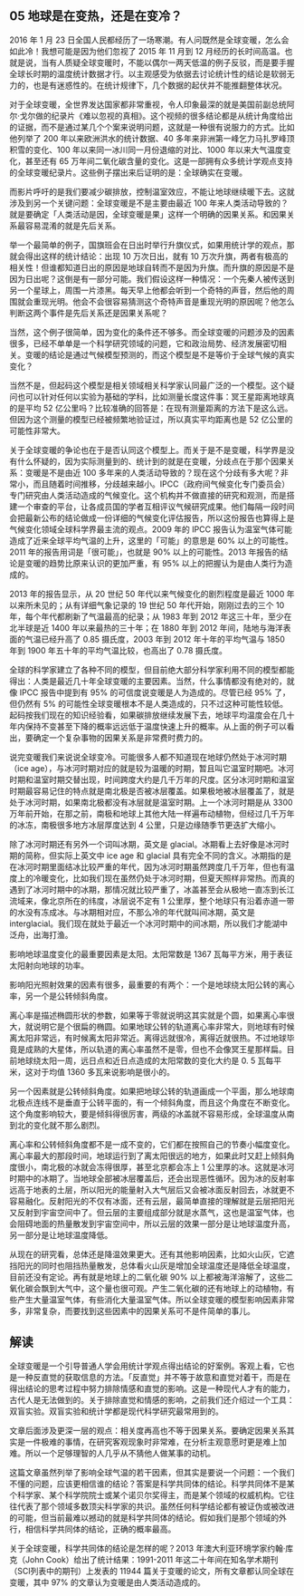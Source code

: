## 05 地球是在变热，还是在变冷？

2016 年 1 月 23 日全国人民都经历了一场寒潮。有人问既然是全球变暖，怎么会如此冷！我想可能是因为他们忽视了 2015 年 11 月到 12 月经历的长时间高温。也就是说，当有人质疑全球变暖时，不能以偶尔一两天低温的例子反驳，而是要手握全球长时期的温度统计数据才行。以主观感受为依据去讨论统计性的结论是软弱无力的，也是有迷惑性的。在统计规律下，几个数据的起伏并不能推翻整体状况。

对于全球变暖，全世界发达国家都非常重视，令人印象最深的就是美国前副总统阿尔·戈尔做的纪录片《难以忽视的真相》。这个视频的很多结论都是从统计角度给出的证据，而不是通过某几个个案来说明问题，这就是一种很有说服力的方式。比如他列举了 200 年以来欧洲洪水的统计数据、40 多年来非洲第一峰乞力马扎罗峰顶积雪的变化、100 年以来同一冰川同一月份退缩的对比、1000 年以来大气温度变化，甚至还有 65 万年间二氧化碳含量的变化。这是一部拥有众多统计学观点支持的全球变暖纪录片。这些例子摆出来后证明的是：全球确实在变暖。

而影片呼吁的是我们要减少碳排放，控制温室效应，不能让地球继续暖下去。这就涉及到另一个关键问题：全球变暖是不是主要由最近 100 年来人类活动导致的？就是要确定「人类活动是因，全球变暖是果」这样一个明确的因果关系。和因果关系最容易混淆的就是先后关系。

举一个最简单的例子，国旗班会在日出时举行升旗仪式，如果用统计学的观点，那就会得出这样的统计结论：出现 10 万次日出，就有 10 万次升旗，两者有极高的相关性！但谁都知道日出的原因是地球自转而不是因为升旗。而升旗的原因是不是因为日出呢？这倒是有一部分可能。我们假设这样一种情况：一个先秦人被传送到另一个星球上，周围一片漆黑。每天早上他都会听到一个奇特的声音，然后他的周围就会重现光明。他会不会很容易猜测这个奇特声音是重现光明的原因呢？他怎么判断这两个事件是先后关系还是因果关系呢？

当然，这个例子很简单，因为变化的条件还不够多。而全球变暖的问题涉及的因素很多，已经不单单是一个科学研究领域的问题，它和政治局势、经济发展密切相关。变暖的结论是通过气候模型预测的，而这个模型是不是等价于全球气候的真实变化？

当然不是，但起码这个模型是相关领域相关科学家认同最广泛的一个模型。这个疑问也可以针对任何以实验为基础的学科，比如测量长度这件事：冥王星距离地球真的是平均 52 亿公里吗？比较准确的回答是：在现有测量距离的方法下是这么远。但因为这个测量的模型已经被频繁地验证过，所以真实平均距离也是 52 亿公里的可能性非常大。

关于全球变暖的争论也在于是否认同这个模型上。而关于是不是变暖，科学界是没有什么怀疑的，因为实际测量到的、统计到的就是在变暖，分歧点在于那个因果关系：变暖是不是由近 100 多年来的人类活动导致的？现在这个分歧有多大呢？非常小，而且随着时间推移，分歧越来越小。IPCC（政府间气候变化专门委员会）专门研究由人类活动造成的气候变化。这个机构并不做直接的研究和观测，而是搭建一个审查的平台，让各成员国的学者互相评议气候研究成果。他们每隔一段时间会把最新公布的结论做成一份详细的气候变化评估报告，所以这份报告也算得上是气候变化领域全球科学界最主流的观点。2009 年的 IPCC 报告认为温室气体可能造成了近来全球平均气温的上升，这里的「可能」的意思是 60% 以上的可能性。2011 年的报告用词是「很可能」，也就是 90% 以上的可能性。2013 年报告的结论是变暖的趋势比原来认识的更加严重，有 95% 以上的把握认为是由人类行为造成的。

2013 年的报告显示，从 20 世纪 50 年代以来气候变化的剧烈程度是最近 1000 年以来所未见的；从有详细气象记录的 19 世纪 50 年代开始，刚刚过去的三个 10 年，每个年代都刷新了气温最高的纪录；从 1983 年到 2012 年这三十年，至少在北半球是近 1400 年以来最热的三十年；在 1880 年到 2012 年间，陆地与海洋表面的气温已经升高了 0.85 摄氏度，2003 年到 2012 年十年的平均气温与 1850 年到 1900 年五十年的平均气温比较，也高出了 0.78 摄氏度。

全球的科学家建立了各种不同的模型，但目前绝大部分科学家利用不同的模型都能得出：人类是最近几十年全球变暖的主要因素。当然，什么事情都没有绝对的，就像 IPCC 报告中提到有 95% 的可信度说变暖是人为造成的。尽管已经 95% 了，但仍然有 5% 的可能性全球变暖根本不是人类造成的，只不过这种可能性较低。起码按我们现在的知识经验看，如果碳排放继续发展下去，地球平均温度会在几十年内保持不变甚至下降的概率远远低于温度快速上升的概率。从上面的例子可以看出，要确定一个复杂事物的因果关系是非常费时费力的。

说完变暖我们来说说全球变冷。可能很多人都不知道现在地球仍然处于冰河时期（ice age），与冰河时期对应的就是较为温暖的时期，暂且叫它温室时期吧。冰河时期和温室时期交替出现，时间跨度大约是几千万年的尺度。区分冰河时期和温室时期最容易记住的特点就是南北极是否被冰层覆盖。如果极地被冰层覆盖了，就是处于冰河时期，如果南北极都没有冰层就是温室时期。上一个冰河时期是从 3300 万年前开始，在那之前，南极和地球上其他大陆一样遍布动植物，但经过几千万年的冰冻，南极很多地方冰层厚度达到 4 公里，只是边缘随季节更迭扩大缩小。

除了冰河时期还有另外一个词叫冰期，英文是 glacial。冰期看上去好像是冰河时期的简称，但实际上英文中 ice age 和 glacial 具有完全不同的含义。冰期指的是在冰河时期里面结冰比较严重的年代，因为冰河时期虽然跨度几千万年，但也有温度上的冷暖变化，比如我们现在虽然仍处于冰河时期，但夏天照样非常热。而真的遇到了冰河时期中的冰期，那情况就比较严重了，冰盖甚至会从极地一直冻到长江流域来，像北京所在的纬度，冰层说不定有 1 公里厚，整个地球只有沿着赤道一带的水没有冻成冰。与冰期相对应，不那么冷的年代就叫间冰期，英文是 interglacial。我们现在就处于最近一个冰河时期中的间冰期，所以我们才能湖中泛舟，出海打渔。

影响地球温度变化的最重要因素是太阳。太阳常数是 1367 瓦每平方米，用于表征太阳射向地球的功率。

影响阳光照射效果的因素有很多，最重要的有两个：一个是地球绕太阳公转的离心率，另一个是公转倾斜角度。

离心率是描述椭圆形状的参数，如果等于零就说明这其实就是个圆，如果离心率很大，就说明它是个很扁的椭圆。如果地球公转的轨道离心率非常大，则地球有时候离太阳非常远，有时候离太阳非常近。离得远就很冷，离得近就很热。不过地球毕竟是成熟的大星体，所以轨道的离心率虽然不是零，但也不会像冥王星那样扁。目前地球绕太阳一周，远日点和近日点造成的太阳常数的变化大约是 0. 5 瓦每平米，这对于均值 1360 多瓦来说影响是很小的。

另一个因素就是公转倾斜角度。如果把地球公转的轨道画成一个平面，那么地球南北极点连线不是垂直于公转平面的，有一个倾斜角度，而且这个角度在不断变化。这个角度影响较大，要是倾斜得很厉害，两级的冰盖就不容易形成，全球温度从南到北的变化就不那么剧烈。

离心率和公转倾斜角度都不是一成不变的，它们都在按照自己的节奏小幅度变化。离心率最大的那段时间，地球运行到了离太阳很远的地方，如果此时又赶上倾斜角度很小，南北极的冰就会冻得很厚，甚至北京都会冻上 1 公里厚的冰。这就是冰河时期中的冰期了。当地球全部被冰层覆盖后，还会出现恶性循环。因为冰的反射率远高于地表的土层，所以阳光的能量射入大气层后又会被冰面反射回去，冰就更不容易融化。反射阳光的不仅有冰面，还有云层，最简单直接的理解就是云层把阳光又反射到宇宙空间中了。但云层的主要组成部分就是水蒸气，这也是温室气体，也会阻碍地面的热量散发到宇宙空间中，所以云层的效果一部分是让地球温度升高，另一部分是让地球温度降低。

从现在的研究看，总体还是降温效果更大。还有其他影响因素，比如火山灰，它遮挡阳光的同时也阻挡热量散发，总体看火山灰是增加全球温度还是降低全球温度，目前还没有定论。再有就是地球上的二氧化碳 90% 以上都被海洋溶解了，这些二氧化碳会飘到大气中，这个量也很可观。产生二氧化碳的还有地球上的动植物，有些产生大量温室气体，有些消化大量温室气体。所以全球变暖的模型影响因素非常多，非常复杂，而要找到这些因素中的因果关系可不是件简单的事儿。

## 解读

全球变暖是一个引导普通人学会用统计学观点得出结论的好案例。客观上看，它也是一种反直觉的获取信息的方法。「反直觉」并不等于故意和直觉对着干，而是在得出结论的思考过程中努力排除情感和直觉的影响。这是一种现代人才有的能力，古代人是无法做到的。关于排除直觉和情感的影响，之前我们还介绍过一个工具：双盲实验。双盲实验和统计学都是现代科学研究最常用到的。

文章后面涉及更深一层的观点：相关度再高也不等于因果关系。要确定因果关系其实是一件极难的事情，在研究客观现象时非常难，在分析主观意愿时更是难上加难。所以一个足够理智的人几乎从不猜他人做某事的动机。

这篇文章虽然列举了影响全球气温的若干因素，但其实是要说一个问题：一个我们不懂的问题，应该更相信谁的结论？答案是科学共同体的结论。科学共同体不是某个科学家、某个科学院院士或某个诺贝尔奖得主，而是某个领域的权威机构。它往往代表了那个领域多数顶尖科学家的共识。虽然任何科学结论都有被证伪或被改进的可能，但当前最难以撼动的就是科学共同体的结论。假如我们是那个领域的外行，相信科学共同体的结论，正确的概率最高。

关于全球变暖，科学共同体的结论是怎样的呢？2013 年澳大利亚环境学家约翰·库克（John Cook）给出了统计结果：1991-2011 年这二十年间在知名学术期刊（SCI列表中的期刊）上发表的 11944 篇关于变暖的论文，所有文章都认同全球在变暖，其中 97% 的文章认为变暖是由人类活动造成的。


